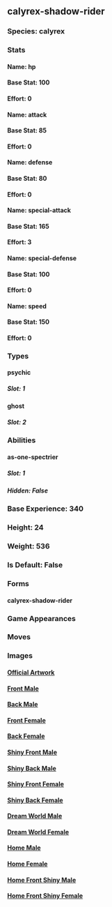 ## calyrex-shadow-rider
### Species: calyrex
### Stats
#### Name: hp
#### Base Stat: 100
#### Effort: 0
#### Name: attack
#### Base Stat: 85
#### Effort: 0
#### Name: defense
#### Base Stat: 80
#### Effort: 0
#### Name: special-attack
#### Base Stat: 165
#### Effort: 3
#### Name: special-defense
#### Base Stat: 100
#### Effort: 0
#### Name: speed
#### Base Stat: 150
#### Effort: 0
### Types
#### psychic
##### Slot: 1
#### ghost
##### Slot: 2
### Abilities
#### as-one-spectrier
##### Slot: 1
##### Hidden: False
### Base Experience: 340
### Height: 24
### Weight: 536
### Is Default: False
### Forms
#### calyrex-shadow-rider
### Game Appearances
### Moves
### Images
#### [Official Artwork](https://raw.githubusercontent.com/PokeAPI/sprites/master/sprites/pokemon/other/official-artwork/10185.png)
#### [Front Male](https://raw.githubusercontent.com/PokeAPI/sprites/master/sprites/pokemon/10185.png)
#### [Back Male](https://raw.githubusercontent.com/PokeAPI/sprites/master/sprites/pokemon/back/10185.png)
#### [Front Female](None)
#### [Back Female](None)
#### [Shiny Front Male](https://raw.githubusercontent.com/PokeAPI/sprites/master/sprites/pokemon/shiny/10185.png)
#### [Shiny Back Male](https://raw.githubusercontent.com/PokeAPI/sprites/master/sprites/pokemon/back/10185.png)
#### [Shiny Front Female](None)
#### [Shiny Back Female](None)
#### [Dream World Male](None)
#### [Dream World Female](None)
#### [Home Male](https://raw.githubusercontent.com/PokeAPI/sprites/master/sprites/pokemon/other/home/10185.png)
#### [Home Female](None)
#### [Home Front Shiny Male](https://raw.githubusercontent.com/PokeAPI/sprites/master/sprites/pokemon/other/home/shiny/10185.png)
#### [Home Front Shiny Female](None)